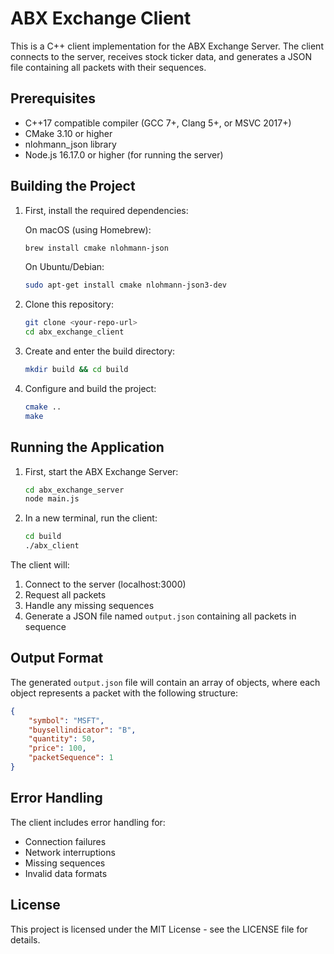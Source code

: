# ABX Exchange Client

This is a C++ client implementation for the ABX Exchange Server. The client connects to the server, receives stock ticker data, and generates a JSON file containing all packets with their sequences.

## Prerequisites

- C++17 compatible compiler (GCC 7+, Clang 5+, or MSVC 2017+)
- CMake 3.10 or higher
- nlohmann_json library
- Node.js 16.17.0 or higher (for running the server)

## Building the Project

1. First, install the required dependencies:

   On macOS (using Homebrew):
   ```bash
   brew install cmake nlohmann-json
   ```

   On Ubuntu/Debian:
   ```bash
   sudo apt-get install cmake nlohmann-json3-dev
   ```

2. Clone this repository:
   ```bash
   git clone <your-repo-url>
   cd abx_exchange_client
   ```

3. Create and enter the build directory:
   ```bash
   mkdir build && cd build
   ```

4. Configure and build the project:
   ```bash
   cmake ..
   make
   ```

## Running the Application

1. First, start the ABX Exchange Server:
   ```bash
   cd abx_exchange_server
   node main.js
   ```

2. In a new terminal, run the client:
   ```bash
   cd build
   ./abx_client
   ```

The client will:
1. Connect to the server (localhost:3000)
2. Request all packets
3. Handle any missing sequences
4. Generate a JSON file named `output.json` containing all packets in sequence

## Output Format

The generated `output.json` file will contain an array of objects, where each object represents a packet with the following structure:

```json
{
    "symbol": "MSFT",
    "buysellindicator": "B",
    "quantity": 50,
    "price": 100,
    "packetSequence": 1
}
```

## Error Handling

The client includes error handling for:
- Connection failures
- Network interruptions
- Missing sequences
- Invalid data formats

## License

This project is licensed under the MIT License - see the LICENSE file for details.
